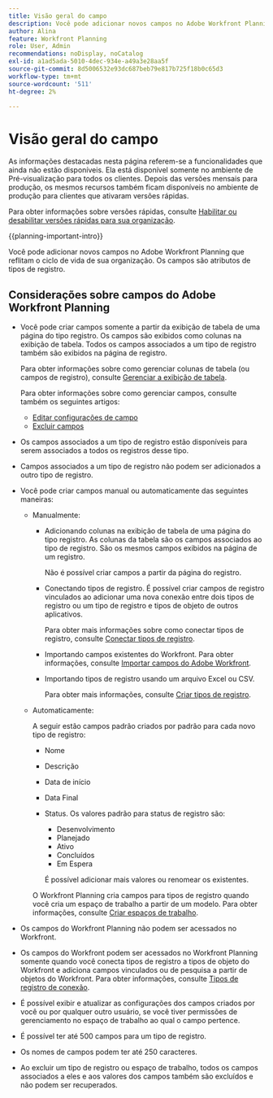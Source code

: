 ```yaml
---
title: Visão geral do campo
description: Você pode adicionar novos campos no Adobe Workfront Planning que reflitam o ciclo de vida de sua organização. Os campos são atributos de tipos de registro.
author: Alina
feature: Workfront Planning
role: User, Admin
recommendations: noDisplay, noCatalog
exl-id: a1ad5ada-5010-4dec-934e-a49a3e28aa5f
source-git-commit: 8d5006532e93dc687beb79e817b725f18b0c65d3
workflow-type: tm+mt
source-wordcount: '511'
ht-degree: 2%

---
```



# Visão geral do campo

<span class="preview">As informações destacadas nesta página referem-se a funcionalidades que ainda não estão disponíveis. Ela está disponível somente no ambiente de Pré-visualização para todos os clientes. Depois das versões mensais para produção, os mesmos recursos também ficam disponíveis no ambiente de produção para clientes que ativaram versões rápidas. </span>

<span class="preview">Para obter informações sobre versões rápidas, consulte [Habilitar ou desabilitar versões rápidas para sua organização](/help/quicksilver/administration-and-setup/set-up-workfront/configure-system-defaults/enable-fast-release-process.md). </span>


{{planning-important-intro}}

Você pode adicionar novos campos no Adobe Workfront Planning que reflitam o ciclo de vida de sua organização. Os campos são atributos de tipos de registro.


## Considerações sobre campos do Adobe Workfront Planning

* Você pode criar campos somente a partir da exibição de tabela de uma página do tipo registro. Os campos são exibidos como colunas na exibição de tabela. Todos os campos associados a um tipo de registro também são exibidos na página de registro.

  Para obter informações sobre como gerenciar colunas de tabela (ou campos de registro), consulte [Gerenciar a exibição de tabela](/help/quicksilver/planning/views/manage-the-table-view.md).

  Para obter informações sobre como gerenciar campos, consulte também os seguintes artigos:

   * [Editar configurações de campo](/help/quicksilver/planning/fields/edit-fields.md)
   * [Excluir campos](/help/quicksilver/planning/fields/delete-fields.md)

* Os campos associados a um tipo de registro estão disponíveis para serem associados a todos os registros desse tipo. <!--will this change and will the fields be available for other record types, too?! Also, the next bullet might need to change too if this one changes -->

* Campos associados a um tipo de registro não podem ser adicionados a outro tipo de registro. <!-- this will change when they open the Field library tab when creating a field-->

* Você pode criar campos manual ou automaticamente das seguintes maneiras:

   * Manualmente:

      * Adicionando colunas na exibição de tabela de uma página do tipo registro. As colunas da tabela são os campos associados ao tipo de registro. São os mesmos campos exibidos na página de um registro.

        Não é possível criar campos a partir da página do registro.

      * Conectando tipos de registro. É possível criar campos de registro vinculados ao adicionar uma nova conexão entre dois tipos de registro ou um tipo de registro e tipos de objeto de outros aplicativos.

        Para obter mais informações sobre como conectar tipos de registro, consulte [Conectar tipos de registro](/help/quicksilver/planning/architecture/connect-record-types.md).

      * <span class="preview">Importando campos existentes do Workfront. </span>
        <span class="preview">Para obter informações, consulte [Importar campos do Adobe Workfront](/help/quicksilver/planning/fields/import-fields-from-workfront.md).</span>

      * <span class="preview">Importando tipos de registro usando um arquivo Excel ou CSV. </span>

        <span class="preview">Para obter mais informações, consulte [Criar tipos de registro](/help/quicksilver/planning/architecture/create-record-types.md).</span>

   * Automaticamente:

     A seguir estão campos padrão criados por padrão para cada novo tipo de registro:

      * Nome
      * Descrição
      * Data de início
      * Data Final
      * Status. Os valores padrão para status de registro são:
         * Desenvolvimento
         * Planejado
         * Ativo
         * Concluídos
         * Em Espera

        É possível adicionar mais valores ou renomear os existentes.

     O Workfront Planning cria campos para tipos de registro quando você cria um espaço de trabalho a partir de um modelo. Para obter informações, consulte [Criar espaços de trabalho](/help/quicksilver/planning/architecture/create-workspaces.md).

* Os campos do Workfront Planning não podem ser acessados no Workfront.

* Os campos do Workfront podem ser acessados no Workfront Planning somente quando você conecta tipos de registro a tipos de objeto do Workfront e adiciona campos vinculados ou de pesquisa a partir de objetos do Workfront. Para obter informações, consulte [Tipos de registro de conexão](/help/quicksilver/planning/architecture/connect-record-types.md).

* É possível exibir e atualizar as configurações dos campos criados por você ou por qualquer outro usuário, se você tiver permissões de gerenciamento no espaço de trabalho ao qual o campo pertence.

* É possível ter até 500 campos para um tipo de registro.

* Os nomes de campos podem ter até 250 caracteres.

* Ao excluir um tipo de registro ou espaço de trabalho, todos os campos associados a eles e aos valores dos campos também são excluídos e não podem ser recuperados. <!-- this might change with a possible recycle bin solution?!-->
